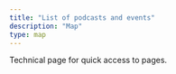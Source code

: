```yaml
---
title: "List of podcasts and events"
description: "Map"
type: map
---
```


Technical page for quick access to pages.